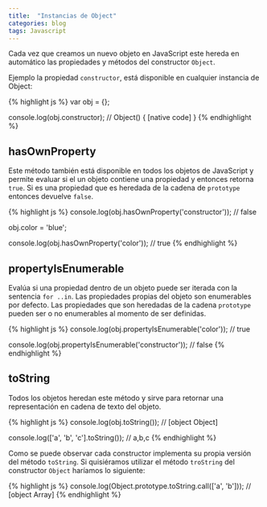 ```yaml
---
title:  "Instancias de Object"
categories: blog
tags: Javascript
---
```

Cada vez que creamos un nuevo objeto en JavaScript este hereda en
automático las propiedades y métodos del constructor `Object`.

Ejemplo la propiedad `constructor`, está disponible en cualquier
instancia de Object:

{% highlight js %}
var obj = {};

console.log(obj.constructor); // Object() { [native code] }
{% endhighlight %}

## hasOwnProperty
Este método también está disponible en todos los objetos de JavaScript y
permite evaluar si el un objeto contiene una propiedad y entonces
retorna `true`. Si es una propiedad que es heredada de la cadena de
`prototype` entonces devuelve `false`.

{% highlight js %}
console.log(obj.hasOwnProperty('constructor')); // false

obj.color = 'blue';

console.log(obj.hasOwnProperty('color')); // true
{% endhighlight %}

## propertyIsEnumerable
Evalúa si una propiedad dentro de un objeto puede ser iterada con
la sentencia `for ..in`. Las propiedades propias del objeto son
enumerables por defecto. Las propiedades que son heredadas de la cadena
`prototype` pueden ser o no enumerables al momento de ser definidas.

{% highlight js %}
console.log(obj.propertyIsEnumerable('color')); // true

console.log(obj.propertyIsEnumerable('constructor')); // false
{% endhighlight %}

## toString
Todos los objetos heredan este método y sirve para retornar una
representación en cadena de texto del objeto.

{% highlight js %}
console.log(obj.toString()); // [object Object]

console.log(['a', 'b', 'c'].toString()); // a,b,c
{% endhighlight %}

Como se puede observar cada constructor implementa su propia versión del método `toString`.
Si quisiéramos utilizar el método `troString` del constructor `Object`
haríamos lo siguiente:

{% highlight js %}
console.log(Object.prototype.toString.call(['a', 'b'])); // [object Array]
{% endhighlight %}
